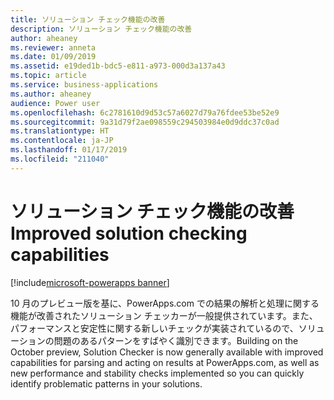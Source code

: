 ```yaml
---
title: ソリューション チェック機能の改善
description: ソリューション チェック機能の改善
author: aheaney
ms.reviewer: anneta
ms.date: 01/09/2019
ms.assetid: e19ded1b-bdc5-e811-a973-000d3a137a43
ms.topic: article
ms.service: business-applications
ms.author: aheaney
audience: Power user
ms.openlocfilehash: 6c2781610d9d53c57a6027d79a76fdee53be52e9
ms.sourcegitcommit: 9a31d79f2ae098559c294503984e0d9ddc37c0ad
ms.translationtype: HT
ms.contentlocale: ja-JP
ms.lasthandoff: 01/17/2019
ms.locfileid: "211040"
---
```

# <a name="improved-solution-checking-capabilities"></a><span data-ttu-id="df5c8-103">ソリューション チェック機能の改善</span><span class="sxs-lookup"><span data-stu-id="df5c8-103">Improved solution checking capabilities</span></span>


[!include[microsoft-powerapps banner](../includes/microsoft-powerapps.md)]

<span data-ttu-id="df5c8-104">10 月のプレビュー版を基に、PowerApps.com での結果の解析と処理に関する機能が改善されたソリューション チェッカーが一般提供されています。また、パフォーマンスと安定性に関する新しいチェックが実装されているので、ソリューションの問題のあるパターンをすばやく識別できます。</span><span class="sxs-lookup"><span data-stu-id="df5c8-104">Building on the October preview, Solution Checker is now generally available with improved capabilities for parsing and acting on results at PowerApps.com, as well as new performance and stability checks implemented so you can quickly identify problematic patterns in your solutions.</span></span>
